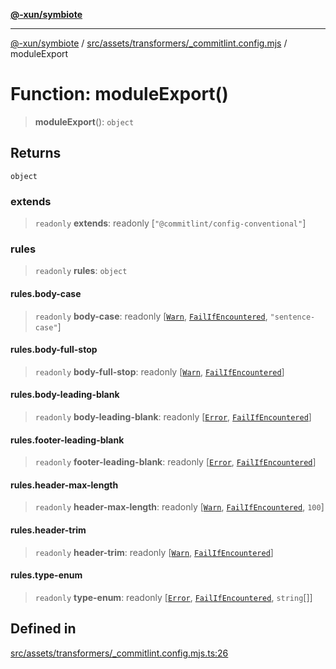 [**@-xun/symbiote**](../../../../../README.md)

***

[@-xun/symbiote](../../../../../README.md) / [src/assets/transformers/\_commitlint.config.mjs](../README.md) / moduleExport

# Function: moduleExport()

> **moduleExport**(): `object`

## Returns

`object`

### extends

> `readonly` **extends**: readonly [`"@commitlint/config-conventional"`]

### rules

> `readonly` **rules**: `object`

#### rules.body-case

> `readonly` **body-case**: readonly [[`Warn`](../enumerations/ErrorLevel.md#warn), [`FailIfEncountered`](../enumerations/Applicable.md#failifencountered), `"sentence-case"`]

#### rules.body-full-stop

> `readonly` **body-full-stop**: readonly [[`Warn`](../enumerations/ErrorLevel.md#warn), [`FailIfEncountered`](../enumerations/Applicable.md#failifencountered)]

#### rules.body-leading-blank

> `readonly` **body-leading-blank**: readonly [[`Error`](../enumerations/ErrorLevel.md#error), [`FailIfEncountered`](../enumerations/Applicable.md#failifencountered)]

#### rules.footer-leading-blank

> `readonly` **footer-leading-blank**: readonly [[`Error`](../enumerations/ErrorLevel.md#error), [`FailIfEncountered`](../enumerations/Applicable.md#failifencountered)]

#### rules.header-max-length

> `readonly` **header-max-length**: readonly [[`Warn`](../enumerations/ErrorLevel.md#warn), [`FailIfEncountered`](../enumerations/Applicable.md#failifencountered), `100`]

#### rules.header-trim

> `readonly` **header-trim**: readonly [[`Warn`](../enumerations/ErrorLevel.md#warn), [`FailIfEncountered`](../enumerations/Applicable.md#failifencountered)]

#### rules.type-enum

> `readonly` **type-enum**: readonly [[`Error`](../enumerations/ErrorLevel.md#error), [`FailIfEncountered`](../enumerations/Applicable.md#failifencountered), `string`[]]

## Defined in

[src/assets/transformers/\_commitlint.config.mjs.ts:26](https://github.com/Xunnamius/symbiote/blob/c062d7c5dc980668c9246eeeaf1aa96da42e4471/src/assets/transformers/_commitlint.config.mjs.ts#L26)
